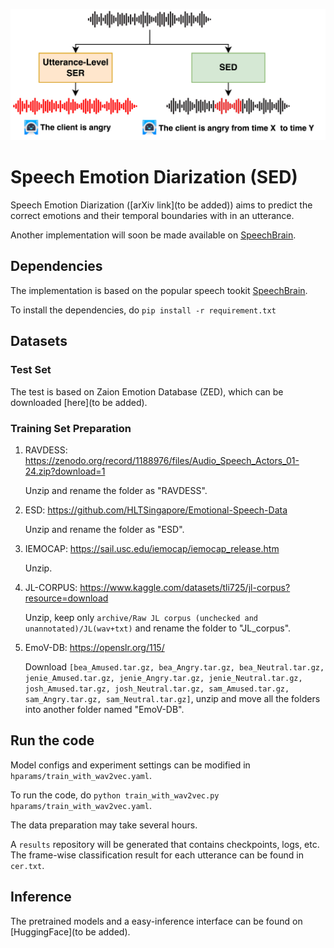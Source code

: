 ![ser_sed](images/ser_sed.png)





# Speech Emotion Diarization (SED)

Speech Emotion Diarization ([arXiv link](to be added)) aims to predict the correct emotions and their temporal boundaries with in an utterance. 



Another implementation will soon be made available on [SpeechBrain](https://github.com/speechbrain/speechbrain).



## Dependencies
The implementation is based on the popular speech tookit [SpeechBrain](https://github.com/speechbrain/speechbrain). 



To install the dependencies, do  `pip install -r requirement.txt`



## Datasets
### Test Set
The test is based on Zaion Emotion Database (ZED), which can be downloaded [here](to be added).

### Training Set Preparation
1. RAVDESS: https://zenodo.org/record/1188976/files/Audio_Speech_Actors_01-24.zip?download=1

    Unzip and rename the folder as "RAVDESS".

2. ESD: https://github.com/HLTSingapore/Emotional-Speech-Data

    Unzip and rename the folder as "ESD".

3. IEMOCAP: https://sail.usc.edu/iemocap/iemocap_release.htm

    Unzip.

4. JL-CORPUS: https://www.kaggle.com/datasets/tli725/jl-corpus?resource=download

    Unzip, keep only `archive/Raw JL corpus (unchecked and unannotated)/JL(wav+txt)` and rename the folder to "JL_corpus".

5. EmoV-DB: https://openslr.org/115/

    Download `[bea_Amused.tar.gz, bea_Angry.tar.gz, bea_Neutral.tar.gz, jenie_Amused.tar.gz, jenie_Angry.tar.gz, jenie_Neutral.tar.gz, josh_Amused.tar.gz, josh_Neutral.tar.gz, sam_Amused.tar.gz, sam_Angry.tar.gz, sam_Neutral.tar.gz]`, unzip and move all the folders into another folder named "EmoV-DB".

    

## Run the code

Model configs and experiment settings can be modified in `hparams/train_with_wav2vec.yaml`.



To run the code, do `python train_with_wav2vec.py hparams/train_with_wav2vec.yaml`.



The data preparation may take several hours.



A `results` repository will be generated that contains checkpoints,  logs, etc. The frame-wise classification result for each utterance can be found in `cer.txt`.



## Inference

The pretrained models and a easy-inference interface can be found on [HuggingFace](to be added).
